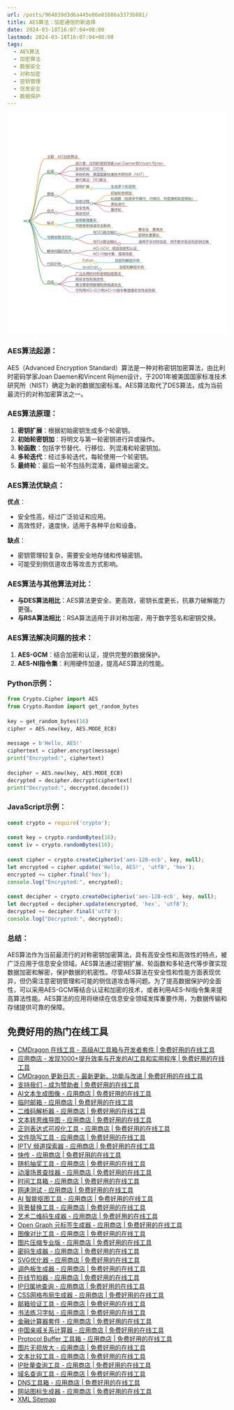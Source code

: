 ```yaml
---
url: /posts/964839d3d6a445e06e81606a3373b881/
title: AES算法：加密通信的新选择
date: 2024-03-18T16:07:04+08:00
lastmod: 2024-03-18T16:07:04+08:00
tags:
  - AES算法
  - 加密算法
  - 数据安全
  - 对称加密
  - 密钥管理
  - 信息安全
  - 数据保护
---
```



<img src="/images/2024_03_18 16_08_14.png" title="2024_03_18 16_08_14.png" alt="2024_03_18 16_08_14.png"/>

### AES算法起源：

AES（Advanced Encryption Standard）算法是一种对称密钥加密算法，由比利时密码学家Joan Daemen和Vincent
Rijmen设计，于2001年被美国国家标准技术研究所（NIST）确定为新的数据加密标准。AES算法取代了DES算法，成为当前最流行的对称加密算法之一。

### AES算法原理：

1. **密钥扩展**：根据初始密钥生成多个轮密钥。
2. **初始轮密钥加**：将明文与第一轮密钥进行异或操作。
3. **轮函数**：包括字节替代、行移位、列混淆和轮密钥加。
4. **多轮迭代**：经过多轮迭代，每轮使用一个轮密钥。
5. **最终轮**：最后一轮不包括列混淆，最终输出密文。

### AES算法优缺点：

**优点**：

- 安全性高，经过广泛验证和应用。
- 高效性好，速度快，适用于各种平台和设备。

**缺点**：

- 密钥管理较复杂，需要安全地存储和传输密钥。
- 可能受到侧信道攻击等攻击方式影响。

### AES算法与其他算法对比：

- **与DES算法相比**：AES算法更安全、更高效，密钥长度更长，抗暴力破解能力更强。
- **与RSA算法相比**：RSA算法适用于非对称加密，用于数字签名和密钥交换。

### AES算法解决问题的技术：

1. **AES-GCM**：结合加密和认证，提供完整的数据保护。
2. **AES-NI指令集**：利用硬件加速，提高AES算法的性能。

### Python示例：

```python
from Crypto.Cipher import AES
from Crypto.Random import get_random_bytes

key = get_random_bytes(16)
cipher = AES.new(key, AES.MODE_ECB)

message = b'Hello, AES!'
ciphertext = cipher.encrypt(message)
print("Encrypted:", ciphertext)

decipher = AES.new(key, AES.MODE_ECB)
decrypted = decipher.decrypt(ciphertext)
print("Decrypted:", decrypted.decode())
```

### JavaScript示例：

```javascript
const crypto = require('crypto');

const key = crypto.randomBytes(16);
const iv = crypto.randomBytes(16);

const cipher = crypto.createCipheriv('aes-128-ecb', key, null);
let encrypted = cipher.update('Hello, AES!', 'utf8', 'hex');
encrypted += cipher.final('hex');
console.log("Encrypted:", encrypted);

const decipher = crypto.createDecipheriv('aes-128-ecb', key, null);
let decrypted = decipher.update(encrypted, 'hex', 'utf8');
decrypted += decipher.final('utf8');
console.log("Decrypted:", decrypted);
```

### 总结：

AES算法作为当前最流行的对称密钥加密算法，具有高安全性和高效性的特点，被广泛应用于信息安全领域。AES算法通过密钥扩展、轮函数和多轮迭代等步骤实现数据加密和解密，保护数据的机密性。尽管AES算法在安全性和性能方面表现优异，但仍需注意密钥管理和可能的侧信道攻击等问题。为了提高数据保护的全面性，可以采用AES-GCM等结合认证和加密的技术，或者利用AES-NI指令集来提高算法性能。AES算法的应用将继续在信息安全领域发挥重要作用，为数据传输和存储提供可靠的保障。

## 免费好用的热门在线工具

- [CMDragon 在线工具 - 高级AI工具箱与开发者套件 | 免费好用的在线工具](https://tools.cmdragon.cn/zh)
- [应用商店 - 发现1000+提升效率与开发的AI工具和实用程序 | 免费好用的在线工具](https://tools.cmdragon.cn/zh/apps?category=trending)
- [CMDragon 更新日志 - 最新更新、功能与改进 | 免费好用的在线工具](https://tools.cmdragon.cn/zh/changelog)
- [支持我们 - 成为赞助者 | 免费好用的在线工具](https://tools.cmdragon.cn/zh/sponsor)
- [AI文本生成图像 - 应用商店 | 免费好用的在线工具](https://tools.cmdragon.cn/zh/apps/text-to-image-ai)
- [临时邮箱 - 应用商店 | 免费好用的在线工具](https://tools.cmdragon.cn/zh/apps/temp-email)
- [二维码解析器 - 应用商店 | 免费好用的在线工具](https://tools.cmdragon.cn/zh/apps/qrcode-parser)
- [文本转思维导图 - 应用商店 | 免费好用的在线工具](https://tools.cmdragon.cn/zh/apps/text-to-mindmap)
- [正则表达式可视化工具 - 应用商店 | 免费好用的在线工具](https://tools.cmdragon.cn/zh/apps/regex-visualizer)
- [文件隐写工具 - 应用商店 | 免费好用的在线工具](https://tools.cmdragon.cn/zh/apps/steganography-tool)
- [IPTV 频道探索器 - 应用商店 | 免费好用的在线工具](https://tools.cmdragon.cn/zh/apps/iptv-explorer)
- [快传 - 应用商店 | 免费好用的在线工具](https://tools.cmdragon.cn/zh/apps/snapdrop)
- [随机抽奖工具 - 应用商店 | 免费好用的在线工具](https://tools.cmdragon.cn/zh/apps/lucky-draw)
- [动漫场景查找器 - 应用商店 | 免费好用的在线工具](https://tools.cmdragon.cn/zh/apps/anime-scene-finder)
- [时间工具箱 - 应用商店 | 免费好用的在线工具](https://tools.cmdragon.cn/zh/apps/time-toolkit)
- [网速测试 - 应用商店 | 免费好用的在线工具](https://tools.cmdragon.cn/zh/apps/speed-test)
- [AI 智能抠图工具 - 应用商店 | 免费好用的在线工具](https://tools.cmdragon.cn/zh/apps/background-remover)
- [背景替换工具 - 应用商店 | 免费好用的在线工具](https://tools.cmdragon.cn/zh/apps/background-replacer)
- [艺术二维码生成器 - 应用商店 | 免费好用的在线工具](https://tools.cmdragon.cn/zh/apps/artistic-qrcode)
- [Open Graph 元标签生成器 - 应用商店 | 免费好用的在线工具](https://tools.cmdragon.cn/zh/apps/open-graph-generator)
- [图像对比工具 - 应用商店 | 免费好用的在线工具](https://tools.cmdragon.cn/zh/apps/image-comparison)
- [图片压缩专业版 - 应用商店 | 免费好用的在线工具](https://tools.cmdragon.cn/zh/apps/image-compressor)
- [密码生成器 - 应用商店 | 免费好用的在线工具](https://tools.cmdragon.cn/zh/apps/password-generator)
- [SVG优化器 - 应用商店 | 免费好用的在线工具](https://tools.cmdragon.cn/zh/apps/svg-optimizer)
- [调色板生成器 - 应用商店 | 免费好用的在线工具](https://tools.cmdragon.cn/zh/apps/color-palette)
- [在线节拍器 - 应用商店 | 免费好用的在线工具](https://tools.cmdragon.cn/zh/apps/online-metronome)
- [IP归属地查询 - 应用商店 | 免费好用的在线工具](https://tools.cmdragon.cn/zh/apps/ip-geolocation)
- [CSS网格布局生成器 - 应用商店 | 免费好用的在线工具](https://tools.cmdragon.cn/zh/apps/css-grid-layout)
- [邮箱验证工具 - 应用商店 | 免费好用的在线工具](https://tools.cmdragon.cn/zh/apps/email-validator)
- [书法练习字帖 - 应用商店 | 免费好用的在线工具](https://tools.cmdragon.cn/zh/apps/calligraphy-practice)
- [金融计算器套件 - 应用商店 | 免费好用的在线工具](https://tools.cmdragon.cn/zh/apps/finance-calculator-suite)
- [中国亲戚关系计算器 - 应用商店 | 免费好用的在线工具](https://tools.cmdragon.cn/zh/apps/chinese-kinship-calculator)
- [Protocol Buffer 工具箱 - 应用商店 | 免费好用的在线工具](https://tools.cmdragon.cn/zh/apps/protobuf-toolkit)
- [图片无损放大 - 应用商店 | 免费好用的在线工具](https://tools.cmdragon.cn/zh/apps/image-upscaler)
- [文本比较工具 - 应用商店 | 免费好用的在线工具](https://tools.cmdragon.cn/zh/apps/text-compare)
- [IP批量查询工具 - 应用商店 | 免费好用的在线工具](https://tools.cmdragon.cn/zh/apps/ip-batch-lookup)
- [域名查询工具 - 应用商店 | 免费好用的在线工具](https://tools.cmdragon.cn/zh/apps/domain-finder)
- [DNS工具箱 - 应用商店 | 免费好用的在线工具](https://tools.cmdragon.cn/zh/apps/dns-toolkit)
- [网站图标生成器 - 应用商店 | 免费好用的在线工具](https://tools.cmdragon.cn/zh/apps/favicon-generator)
- [XML Sitemap](https://tools.cmdragon.cn/sitemap_index.xml)
